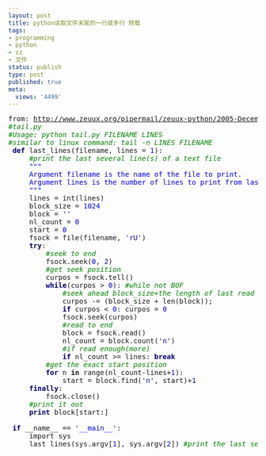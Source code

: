 ```yaml
---
layout: post
title: python读取文件末尾的一行或多行 转载
tags:
- programming
- python
- zz
- 文件
status: publish
type: post
published: true
meta:
  views: '4499'
---
```

<pre>from: <a href="http://www.zeuux.org/pipermail/zeuux-python/2005-December/020677.html" target="_blank">http://www.zeuux.org/pipermail/zeuux-python/2005-December/020677.html</a>
<div><span style="font-style:italic;color:#008800;">#tail.py</span>
<span style="font-style:italic;color:#008800;">#Usage: python tail.py FILENAME LINES</span>
<span style="font-style:italic;color:#008800;">#similar to linux command: tail -n LINES FILENAME</span>
 <span style="color:#000080;font-weight:bold;">def</span> last_lines(filename, lines = <span style="color:#0000ff;">1</span>):
     <span style="color:#008800;font-style:italic;">#print the last several line(s) of a text file</span>
     <span style="color:#0000ff;">"""</span>
 <span style="color:#0000ff;">    Argument filename is the name of the file to print.</span>
 <span style="color:#0000ff;">    Argument lines is the number of lines to print from last.</span>
 <span style="color:#0000ff;">    """</span>
     lines = int(lines)
     block_size = <span style="color:#0000ff;">1024</span>
     block = <span style="color:#0000ff;">''</span>
     nl_count = <span style="color:#0000ff;">0</span>
     start = <span style="color:#0000ff;">0</span>
     fsock = file(filename, <span style="color:#0000ff;">'rU'</span>)
     <span style="color:#000080;font-weight:bold;">try</span>:
         <span style="color:#008800;font-style:italic;">#seek to end</span>
         fsock.seek(<span style="color:#0000ff;">0</span>, <span style="color:#0000ff;">2</span>)
         <span style="color:#008800;font-style:italic;">#get seek position</span>
         curpos = fsock.tell()
         <span style="color:#000080;font-weight:bold;">while</span>(curpos &gt; <span style="color:#0000ff;">0</span>): <span style="color:#008800;font-style:italic;">#while not BOF</span>
             <span style="color:#008800;font-style:italic;">#seek ahead block_size+the length of last read block</span>
             curpos -= (block_size + len(block));
             <span style="color:#000080;font-weight:bold;">if</span> curpos &lt; <span style="color:#0000ff;">0</span>: curpos = <span style="color:#0000ff;">0</span>
             fsock.seek(curpos)
             <span style="color:#008800;font-style:italic;">#read to end</span>
             block = fsock.read()
             nl_count = block.count(<span style="color:#0000ff;">'</span><span style="color:#0000ff;">n</span><span style="color:#0000ff;">'</span>)
             <span style="color:#008800;font-style:italic;">#if read enough(more)</span>
             <span style="color:#000080;font-weight:bold;">if</span> nl_count &gt;= lines: <span style="color:#000080;font-weight:bold;">break</span>
         <span style="color:#008800;font-style:italic;">#get the exact start position</span>
         <span style="color:#000080;font-weight:bold;">for</span> n <span style="font-weight:bold;">in</span> range(nl_count-lines+<span style="color:#0000ff;">1</span>):
             start = block.find(<span style="color:#0000ff;">'</span><span style="color:#0000ff;">n</span><span style="color:#0000ff;">'</span>, start)+<span style="color:#0000ff;">1</span>
     <span style="color:#000080;font-weight:bold;">finally</span>:
         fsock.close()
     <span style="color:#008800;font-style:italic;">#print it out</span>
     <span style="color:#000080;font-weight:bold;">print</span> block[start:]

 <span style="color:#000080;font-weight:bold;">if</span> __name__ == <span style="color:#0000ff;">'__main__'</span>:
     import sys
     last_lines(sys.argv[<span style="color:#0000ff;">1</span>], sys.argv[<span style="color:#0000ff;">2</span>]) <span style="color:#008800;font-style:italic;">#</span><span style="font-style:italic;color:#008800;">print the last several lines of THIS file</span></div></pre>